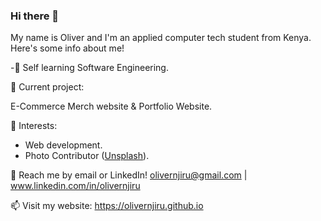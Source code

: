 ### Hi there 👋
My name is Oliver and I'm an applied computer tech student from Kenya. Here's some info about me!

-🌱 Self learning Software Engineering.

🔭 Current project:

E-Commerce Merch website & Portfolio Website.

🌱 Interests:

<ul>
  <li>Web development.</li>
  <li>Photo Contributor (<a href="https://unsplash.com/@olivernjiru">Unsplash</a>).</li>
 </ul>

💬 Reach me by email or LinkedIn! olivernjiru@gmail.com | www.linkedin.com/in/olivernjiru

📫 Visit my website: https://olivernjiru.github.io

<!--
**olivernjiru/olivernjiru** is a ✨ _special_ ✨ repository because its `README.md` (this file) appears on your GitHub profile.

Here are some ideas to get you started:

- 🔭 I’m currently working on building my Web Apps Development knowledge
- 🌱 I’m currently learning Machine Learning
- 👯 I’m looking to collaborate on ...
- 🤔 I’m looking for help with Web App Development
- 💬 Ask me about ...
- 📫 How to reach me: ...
- 😄 Pronouns: ...
- ⚡ Fun fact: ...
-->
